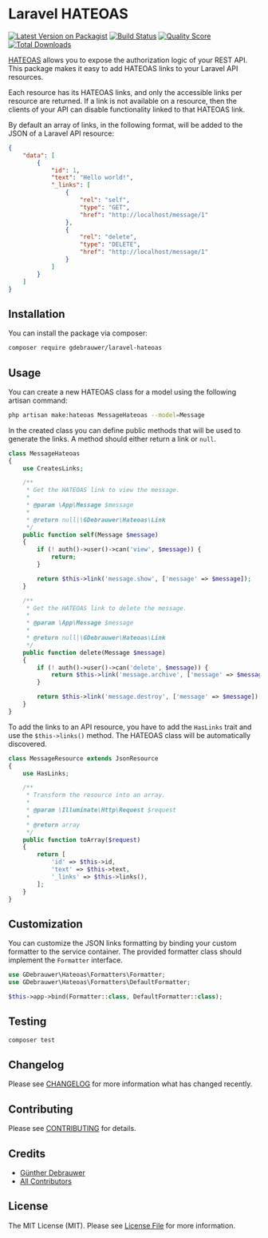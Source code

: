 # Laravel HATEOAS

[![Latest Version on Packagist](https://img.shields.io/packagist/v/gdebrauwer/laravel-hateoas.svg?style=flat-square)](https://packagist.org/packages/gdebrauwer/laravel-hateoas)
[![Build Status](https://img.shields.io/travis/gdebrauwer/laravel-hateoas/master.svg?style=flat-square)](https://travis-ci.org/gdebrauwer/laravel-hateoas)
[![Quality Score](https://img.shields.io/scrutinizer/g/gdebrauwer/laravel-hateoas.svg?style=flat-square)](https://scrutinizer-ci.com/g/gdebrauwer/laravel-hateoas)
[![Total Downloads](https://img.shields.io/packagist/dt/gdebrauwer/laravel-hateoas.svg?style=flat-square)](https://packagist.org/packages/gdebrauwer/laravel-hateoas)

[HATEOAS](https://en.wikipedia.org/wiki/HATEOAS) allows you to expose the authorization logic of your REST API.
This package makes it easy to add HATEOAS links to your Laravel API resources.

Each resource has its HATEOAS links, and only the accessible links per resource are returned.
If a link is not available on a resource, then the clients of your API can disable functionality linked to that HATEOAS link.

By default an array of links, in the following format, will be added to the JSON of a Laravel API resource:

```json
{
    "data": [
        {
            "id": 1,
            "text": "Hello world!",
            "_links": [
                {
                    "rel": "self",
                    "type": "GET",
                    "href": "http://localhost/message/1"
                },
                {
                    "rel": "delete",
                    "type": "DELETE",
                    "href": "http://localhost/message/1"
                }
            ]
        }
    ]
}
```


## Installation

You can install the package via composer:

```bash
composer require gdebrauwer/laravel-hateoas
```

## Usage

You can create a new HATEOAS class for a model using the following artisan command:

```bash
php artisan make:hateoas MessageHateoas --model=Message
```

In the created class you can define public methods that will be used to generate the links. A method should either return a link or `null`.

```php
class MessageHateoas
{
    use CreatesLinks;

    /**
     * Get the HATEOAS link to view the message.
     *
     * @param \App\Message $message
     *
     * @return null|\GDebrauwer\Hateoas\Link
     */
    public function self(Message $message)
    {
        if (! auth()->user()->can('view', $message)) {
            return;
        }

        return $this->link('message.show', ['message' => $message]);
    }

    /**
     * Get the HATEOAS link to delete the message.
     *
     * @param \App\Message $message
     *
     * @return null|\GDebrauwer\Hateoas\Link
     */
    public function delete(Message $message)
    {
        if (! auth()->user()->can('delete', $message)) {
            return $this->link('message.archive', ['message' => $message]);
        }

        return $this->link('message.destroy', ['message' => $message]);
    }
}
```

To add the links to an API resource, you have to add the `HasLinks` trait and use the `$this->links()` method. The HATEOAS class will be automatically discovered.

```php
class MessageResource extends JsonResource
{
    use HasLinks;

    /**
     * Transform the resource into an array.
     *
     * @param \Illuminate\Http\Request $request
     *
     * @return array
     */
    public function toArray($request)
    {
        return [
            'id' => $this->id,
            'text' => $this->text,
            '_links' => $this->links(),
        ];
    }
}
```

## Customization

You can customize the JSON links formatting by binding your custom formatter to the service container. The provided formatter class should implement the `Formatter` interface.

```php
use GDebrauwer\Hateoas\Formatters\Formatter;
use GDebrauwer\Hateoas\Formatters\DefaultFormatter;

$this->app->bind(Formatter::class, DefaultFormatter::class);
```

## Testing

```bash
composer test
```

## Changelog

Please see [CHANGELOG](CHANGELOG.md) for more information what has changed recently.

## Contributing

Please see [CONTRIBUTING](CONTRIBUTING.md) for details.

## Credits

- [Günther Debrauwer](https://github.com/gdebrauwer)
- [All Contributors](../../contributors)

## License

The MIT License (MIT). Please see [License File](LICENSE.md) for more information.
